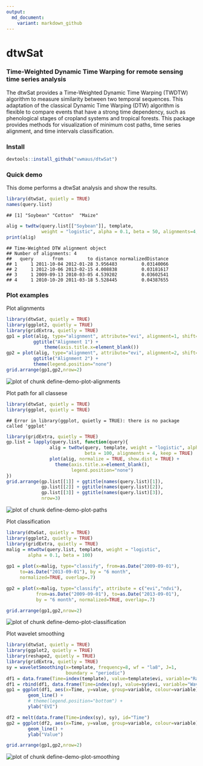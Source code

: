 ```yaml
---
output:
  md_document:
    variant: markdown_github
---
```


<!-- README.md is generated from README.Rmd. Please edit that file -->

dtwSat
=====

### Time-Weighted Dynamic Time Warping for remote sensing time series analysis
The dtwSat provides a Time-Weighted Dynamic Time Warping (TWDTW) algorithm to measure similarity between two temporal sequences. This adaptation of the classical Dynamic Time Warping (DTW) algorithm is flexible to compare events that have a strong time dependency, such as phenological stages of cropland systems and tropical forests. This package provides methods for visualization of minimum cost paths, time series alignment, and time intervals classification.

### Install

```r
devtools::install_github("vwmaus/dtwSat")
```


### Quick demo

This dome performs a dtwSat analysis and show the results.

```r
library(dtwSat, quietly = TRUE)
names(query.list)
```

```
## [1] "Soybean" "Cotton"  "Maize"
```

```r
alig = twdtw(query.list[["Soybean"]], template, 
             weight = "logistic", alpha = 0.1, beta = 50, alignments=4, keep=TRUE) 
print(alig)
```

```
## Time-Weighted DTW alignment object
## Number of alignments: 4 
##   query       from         to distance normalizedDistance
## 1     1 2011-10-04 2012-01-28 3.956483         0.03140066
## 2     1 2012-10-06 2013-02-15 4.008838         0.03181617
## 3     1 2009-09-13 2010-03-05 4.539202         0.03602541
## 4     1 2010-10-20 2011-03-18 5.528445         0.04387655
```

### Plot examples

Plot alignments

```r
library(dtwSat, quietly = TRUE)
library(ggplot2, quietly = TRUE)
library(gridExtra, quietly = TRUE)
gp1 = plot(alig, type="alignment", attribute="evi", alignment=1, shift=0.5) + 
          ggtitle("Alignment 1") +
		      theme(axis.title.x=element_blank())
gp2 = plot(alig, type="alignment", attribute="evi", alignment=2, shift=0.5) +
          ggtitle("Alignment 2") + 
          theme(legend.position="none")
grid.arrange(gp1,gp2,nrow=2)
```

![plot of chunk define-demo-plot-alignments](figure/define-demo-plot-alignments-1.png) 


Plot path for all classese

```r
library(dtwSat, quietly = TRUE)
library(ggplot, quietly = TRUE)
```

```
## Error in library(ggplot, quietly = TRUE): there is no package called 'ggplot'
```

```r
library(gridExtra, quietly = TRUE)
gp.list = lapply(query.list, function(query){
  				alig = twdtw(query, template, weight = "logistic", alpha = 0.1, 
  				             beta = 100, alignments = 4, keep = TRUE)
  				plot(alig, normalize = TRUE, show.dist = TRUE) + 
  				  theme(axis.title.x=element_blank(),
  				        legend.position="none")
})
grid.arrange(gp.list[[1]] + ggtitle(names(query.list)[1]),
             gp.list[[2]] + ggtitle(names(query.list)[2]),
             gp.list[[3]] + ggtitle(names(query.list)[3]),
             nrow=3)
```

![plot of chunk define-demo-plot-paths](figure/define-demo-plot-paths-1.png) 

Plot classification

```r
library(dtwSat, quietly = TRUE)
library(ggplot2, quietly = TRUE)
library(gridExtra, quietly = TRUE)
malig = mtwdtw(query.list, template, weight = "logistic", 
        alpha = 0.1, beta = 100)
 
gp1 = plot(x=malig, type="classify", from=as.Date("2009-09-01"),  
     to=as.Date("2013-09-01"), by = "6 month",
     normalized=TRUE, overlap=.7) 

gp2 = plot(x=malig, type="classify", attribute = c("evi","ndvi"),
           from=as.Date("2009-09-01"), to=as.Date("2013-09-01"), 
           by = "6 month", normalized=TRUE, overlap=.7)

grid.arrange(gp1,gp2,nrow=2)
```

![plot of chunk define-demo-plot-classification](figure/define-demo-plot-classification-1.png) 



Plot wavelet smoothing

```r
library(dtwSat, quietly = TRUE)
library(ggplot2, quietly = TRUE)
library(reshape2, quietly = TRUE)
library(gridExtra, quietly = TRUE)
sy = waveletSmoothing(x=template, frequency=8, wf = "la8", J=1, 
                      boundary = "periodic")
df1 = data.frame(Time=index(template), value=template$evi, variable="Raw")
df1 = rbind(df1, data.frame(Time=index(sy), value=sy$evi, variable="Wavelet filter") )
gp1 = ggplot(df1, aes(x=Time, y=value, group=variable, colour=variable)) +
   		geom_line() + 
  		# theme(legend.position="bottom") +
  		ylab("EVI")

df2 = melt(data.frame(Time=index(sy), sy), id="Time")
gp2 = ggplot(df2, aes(x=Time, y=value, group=variable, colour=variable)) +
   		geom_line() + 
  		ylab("Value") 

grid.arrange(gp1,gp2,nrow=2)
```

![plot of chunk define-demo-plot-smoothing](figure/define-demo-plot-smoothing-1.png) 




